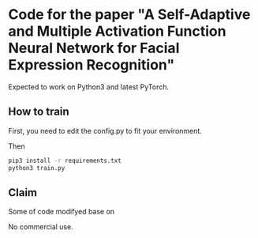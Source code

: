 # Code for the paper "A Self-Adaptive and Multiple Activation Function Neural Network for Facial Expression Recognition"

Expected to work on Python3 and latest PyTorch.

## How to train

First, you need to edit the config.py to fit your environment.

Then

```bash
pip3 install -r requirements.txt
python3 train.py
```

## Claim

Some of code modifyed base on 

No commercial use.
